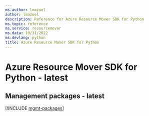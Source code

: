 ```yaml
---
ms.author: lmazuel
author: lmazuel
description: Reference for Azure Resource Mover SDK for Python
ms.topic: reference
ms.service: resourcemover
ms.data: 10/31/2022
ms.devlang: python
title: Azure Resource Mover SDK for Python
---
```

# Azure Resource Mover SDK for Python - latest

## Management packages - latest
[!INCLUDE [mgmt-packages](resource-mover-mgmt-index.md)]